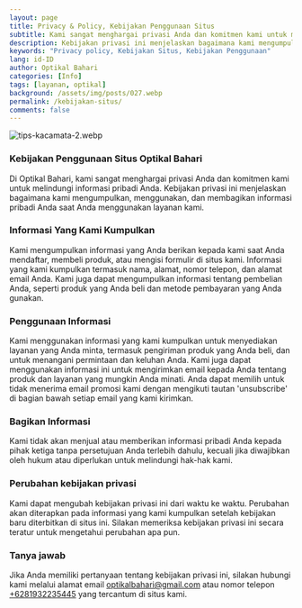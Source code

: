 ```yaml
---
layout: page
title: Privacy & Policy, Kebijakan Penggunaan Situs
subtitle: Kami sangat menghargai privasi Anda dan komitmen kami untuk melindungi informasi pribadi Anda
description: Kebijakan privasi ini menjelaskan bagaimana kami mengumpulkan, menggunakan, dan membagikan informasi pribadi Anda saat Anda menggunakan layanan kami.
keywords: "Privacy policy, Kebijakan Situs, Kebijakan Penggunaan"
lang: id-ID
author: Optikal Bahari
categories: [Info]
tags: [layanan, optikal]
background: /assets/img/posts/027.webp
permalink: /kebijakan-situs/
comments: false
---
```


<div class="card-deck mb-3">
  <div class="card shadow p-3 mb-5 bg-white rounded">
    <img
      src="{{"/assets/img/posts/periksa-mata/periksa-mata-gratis-optikal-bahari-14.webp" | relative_url }}"
      class="card-img-top"
      alt="tips-kacamata-2.webp">
    <div class="card-body">
      <h3 class="card-title">
        Kebijakan Penggunaan Situs Optikal Bahari
      </h3>
      <p class="card-text text-left">
        Di Optikal Bahari, kami sangat menghargai privasi Anda dan komitmen kami untuk melindungi informasi pribadi Anda. Kebijakan privasi ini menjelaskan bagaimana kami mengumpulkan, menggunakan, dan membagikan informasi pribadi Anda saat Anda menggunakan layanan kami.
      </p>
      <h3 class="card-title">
        Informasi Yang Kami Kumpulkan
      </h3>
      <p class="card-text text-left">
        Kami mengumpulkan informasi yang Anda berikan kepada kami saat Anda mendaftar, membeli produk, atau mengisi formulir di situs kami. Informasi yang kami kumpulkan termasuk nama, alamat, nomor telepon, dan alamat email Anda. Kami juga dapat mengumpulkan informasi tentang pembelian Anda, seperti produk yang Anda beli dan metode pembayaran yang Anda gunakan.
      </p>
      <h3 class="card-title">
        Penggunaan Informasi
      </h3>
      <p class="card-text text-left">
        Kami menggunakan informasi yang kami kumpulkan untuk menyediakan layanan yang Anda minta, termasuk pengiriman produk yang Anda beli, dan untuk menangani permintaan dan keluhan Anda. Kami juga dapat menggunakan informasi ini untuk mengirimkan email kepada Anda tentang produk dan layanan yang mungkin Anda minati. Anda dapat memilih untuk tidak menerima email promosi kami dengan mengikuti tautan 'unsubscribe' di bagian bawah setiap email yang kami kirimkan.
      </p>
      <h3 class="card-title">
        Bagikan Informasi
      </h3>
      <p class="card-text text-left">
        Kami tidak akan menjual atau memberikan informasi pribadi Anda kepada pihak ketiga tanpa persetujuan Anda terlebih dahulu, kecuali jika diwajibkan oleh hukum atau diperlukan untuk melindungi hak-hak kami.
      </p>
      <h3 class="card-title">
        Perubahan kebijakan privasi
      </h3>
      <p class="card-text text-left">
        Kami dapat mengubah kebijakan privasi ini dari waktu ke waktu. Perubahan akan diterapkan pada informasi yang kami kumpulkan setelah kebijakan baru diterbitkan di situs ini. Silakan memeriksa kebijakan privasi ini secara teratur untuk mengetahui perubahan apa pun.
      </p>
      <h3 class="card-title">
        Tanya jawab
      </h3>
      <p class="card-text text-left">
        Jika Anda memiliki pertanyaan tentang kebijakan privasi ini, silakan hubungi kami melalui alamat email
        <a href="mailto:optikalbahari@gmail.com">optikalbahari@gmail.com</a>
        atau nomor telepon
        <a
          href="https://api.whatsapp.com/send?phone=6281932235445&text=Hallo%2C+saya+butuh+informasi+lebih+lanjut+mengenai+Optikal+Bahari"
          id="WhatsAppClick"
          class="WhatsAppCall"
          title="Call WhatsApp">+6281932235445</a>
        yang tercantum di situs kami.
      </p>
    </div>
  </div>
</div>

